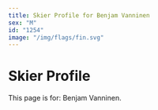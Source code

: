 ```yaml
---
title: Skier Profile for Benjam Vanninen
sex: "M"
id: "1254"
image: "/img/flags/fin.svg" 
---
```


# Skier Profile

This page is for: Benjam Vanninen.
    